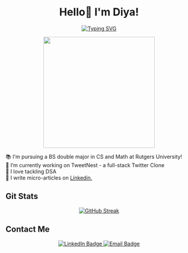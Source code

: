<h1 align="center">Hello👋 I'm Diya!</h1>
<p align="center">
<a href="https://git.io/typing-svg"><img src="https://readme-typing-svg.herokuapp.com?font=Poppins&weight=600&size=21&duration=5001&pause=983&color=36F7CE&background=D4CD2300&center=true&width=500&lines=A+FULL+STACK+WEB-DEVELOPER!+%F0%9F%91%A9%F0%9F%8F%BB%E2%80%8D%F0%9F%92%BB;A+Student!+%F0%9F%91%A9%F0%9F%8F%BB%E2%80%8D%F0%9F%8E%93;A+Learner!+%E2%99%BE%EF%B8%8F" alt="Typing SVG" /></a> </p>
<p align="center">
  <img src="https://github.com/diyakithani/diyakithani/assets/121928589/b5b5caf9-17a5-45b9-a8bf-b39c00f5de2d" width="300">
</p>
<p align="center">



<p align="left">
  📚 I'm pursuing a BS double major in CS and Math at Rutgers University! <br>
  🔭 I’m currently working on TweetNest - a full-stack Twitter Clone <br>
  👀 I love tackling DSA <br>
  📝 I write micro-articles on <a href="https://www.linkedin.com/in/diya-kithani-a61b04193/"> Linkedin. </a>
</p>

## Git Stats
<p align="center">
  <a href="https://git.io/streak-stats">
    <img src="https://streak-stats.demolab.com?user=diyakithani&border_radius=10&date_format=M%20j%5B%2C%20Y%5D&mode=weekly&card_width=508&fire=EB1134&background=45%2C1419FF45%2C0E566E&border=18E51C&stroke=BC3A0C&ring=EB5A3E&currStreakNum=DBEB14&sideNums=DFEB45&currStreakLabel=97EB32&sideLabels=64EB26&dates=EB5454&card_height=300" alt="GitHub Streak">
  </a>
</p>

## Contact Me

<p align="center">
  <a href="https://www.linkedin.com/in/diya-kithani-a61b04193/" target="_blank">
    <img src="https://img.shields.io/badge/LinkedIn-diyakithani-blue?style=flat-square&logo=linkedin&logoColor=white" alt="LinkedIn Badge">
  </a>
  <a href="mailto:diyakithani.2003@gmail.com">
    <img src="https://img.shields.io/badge/Email-diyakithani.2003@gmail.com-blue?style=flat-square&logo=gmail&logoColor=white" alt="Email Badge">
  </a>
</p>









